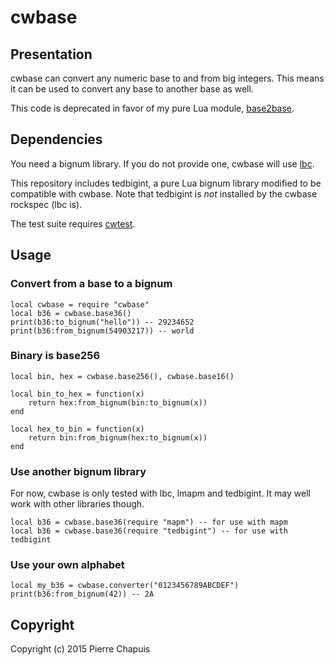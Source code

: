 # cwbase

## Presentation

cwbase can convert any numeric base to and from big integers. This means
it can be used to convert any base to another base as well.

This code is deprecated in favor of my pure Lua module,
[base2base](https://github.com/catwell/base2base).

## Dependencies

You need a bignum library. If you do not provide one, cwbase will use
[lbc](http://webserver2.tecgraf.puc-rio.br/~lhf/ftp/lua/#lbc).

This repository includes tedbigint, a pure Lua bignum library modified
to be compatible with cwbase. Note that tedbigint is *not* installed
by the cwbase rockspec (lbc is).

The test suite requires [cwtest](https://github.com/catwell/cwtest).

## Usage

### Convert from a base to a bignum

    local cwbase = require "cwbase"
    local b36 = cwbase.base36()
    print(b36:to_bignum("hello")) -- 29234652
    print(b36:from_bignum(54903217)) -- world

### Binary is base256

    local bin, hex = cwbase.base256(), cwbase.base16()

    local bin_to_hex = function(x)
        return hex:from_bignum(bin:to_bignum(x))
    end

    local hex_to_bin = function(x)
        return bin:from_bignum(hex:to_bignum(x))
    end

### Use another bignum library

For now, cwbase is only tested with lbc, lmapm and tedbigint.
It may well work with other libraries though.

    local b36 = cwbase.base36(require "mapm") -- for use with mapm
    local b36 = cwbase.base36(require "tedbigint") -- for use with tedbigint

### Use your own alphabet

    local my_b36 = cwbase.converter("0123456789ABCDEF")
    print(b36:from_bignum(42)) -- 2A

## Copyright

Copyright (c) 2015 Pierre Chapuis
